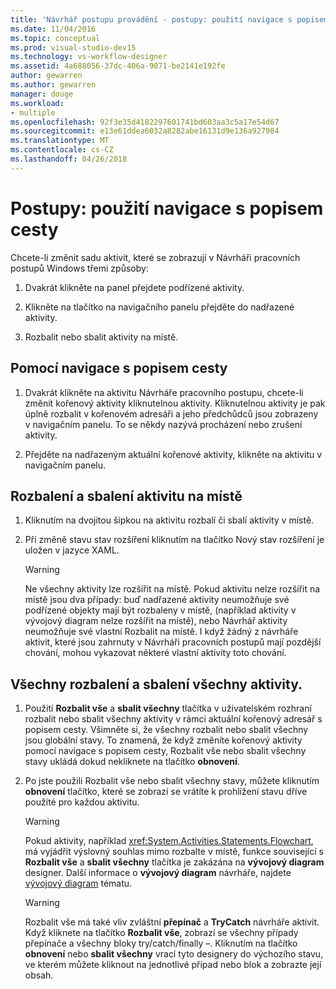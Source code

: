 ```yaml
---
title: 'Návrhář postupu provádění - postupy: použití navigace s popisem cesty'
ms.date: 11/04/2016
ms.topic: conceptual
ms.prod: visual-studio-dev15
ms.technology: vs-workflow-designer
ms.assetid: 4a688056-37dc-406a-9071-be2141e192fe
author: gewarren
ms.author: gewarren
manager: douge
ms.workload:
- multiple
ms.openlocfilehash: 92f3e35d4182297601741bd603aa3c5a17e54d67
ms.sourcegitcommit: e13e61ddea6032a8282abe16131d9e136a927984
ms.translationtype: MT
ms.contentlocale: cs-CZ
ms.lasthandoff: 04/26/2018
---
```

# <a name="how-to-use-breadcrumb-navigation"></a>Postupy: použití navigace s popisem cesty

Chcete-li změnit sadu aktivit, které se zobrazují v Návrháři pracovních postupů Windows třemi způsoby:

1.  Dvakrát klikněte na panel přejdete podřízené aktivity.

2.  Klikněte na tlačítko na navigačního panelu přejděte do nadřazené aktivity.

3.  Rozbalit nebo sbalit aktivity na místě.

## <a name="using-breadcrumb-navigation"></a>Pomocí navigace s popisem cesty

1.  Dvakrát klikněte na aktivitu Návrháře pracovního postupu, chcete-li změnit kořenový aktivity kliknutelnou aktivity. Kliknutelnou aktivity je pak úplně rozbalit v kořenovém adresáři a jeho předchůdců jsou zobrazeny v navigačním panelu. To se někdy nazývá procházení nebo zrušení aktivity.

2.  Přejděte na nadřazeným aktuální kořenové aktivity, klikněte na aktivitu v navigačním panelu.

## <a name="expanding-or-collapsing-an-activity-in-place"></a>Rozbalení a sbalení aktivitu na místě

1.  Kliknutím na dvojitou šipkou na aktivitu rozbalí či sbalí aktivity v místě.

2.  Při změně stavu stav rozšíření kliknutím na tlačítko Nový stav rozšíření je uložen v jazyce XAML.

    > [!WARNING]
    > Ne všechny aktivity lze rozšířit na místě. Pokud aktivitu nelze rozšířit na místě jsou dva případy: buď nadřazené aktivity neumožňuje své podřízené objekty mají být rozbaleny v místě, (například aktivity v vývojový diagram nelze rozšířit na místě), nebo Návrhář aktivity neumožňuje své vlastní Rozbalit na místě. I když žádný z návrháře aktivit, které jsou zahrnuty v Návrháři pracovních postupů mají pozdější chování, mohou vykazovat některé vlastní aktivity toto chování.

## <a name="expanding-all-or-collapsing-all-activities"></a>Všechny rozbalení a sbalení všechny aktivity.

1.  Použití **Rozbalit vše** a **sbalit všechny** tlačítka v uživatelském rozhraní rozbalit nebo sbalit všechny aktivity v rámci aktuální kořenový adresář s popisem cesty. Všimněte si, že všechny rozbalit nebo sbalit všechny jsou globální stavy. To znamená, že když změníte kořenový aktivity pomocí navigace s popisem cesty, Rozbalit vše nebo sbalit všechny stavy ukládá dokud nekliknete na tlačítko **obnovení**.

2.  Po jste použili Rozbalit vše nebo sbalit všechny stavy, můžete kliknutím **obnovení** tlačítko, které se zobrazí se vrátíte k prohlížení stavu dříve použité pro každou aktivitu.

    > [!WARNING]
    > Pokud aktivity, například <xref:System.Activities.Statements.Flowchart>, má vyjádřit výslovný souhlas mimo rozbalte v místě, funkce související s **Rozbalit vše** a **sbalit všechny** tlačítka je zakázána na **vývojový diagram**  designer. Další informace o **vývojový diagram** návrháře, najdete [vývojový diagram](../workflow-designer/flowchart-activity-designer.md) tématu.

    > [!WARNING]
    > Rozbalit vše má také vliv zvláštní **přepínač** a **TryCatch** návrháře aktivit. Když kliknete na tlačítko **Rozbalit vše**, zobrazí se všechny případy přepínače a všechny bloky try/catch/finally –. Kliknutím na tlačítko **obnovení** nebo **sbalit všechny** vrací tyto designery do výchozího stavu, ve kterém můžete kliknout na jednotlivé případ nebo blok a zobrazte její obsah.